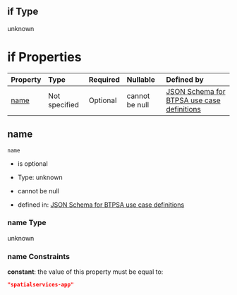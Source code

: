 ## if Type

unknown

# if Properties

| Property      | Type          | Required | Nullable       | Defined by                                                                                                                                                                                                        |
| :------------ | :------------ | :------- | :------------- | :---------------------------------------------------------------------------------------------------------------------------------------------------------------------------------------------------------------- |
| [name](#name) | Not specified | Optional | cannot be null | [JSON Schema for BTPSA use case definitions](btpsa-usecase-properties-services-items-allof-2-then-allof-54-if-properties-name.md "undefined#/properties/services/items/allOf/2/then/allOf/54/if/properties/name") |

## name



`name`

*   is optional

*   Type: unknown

*   cannot be null

*   defined in: [JSON Schema for BTPSA use case definitions](btpsa-usecase-properties-services-items-allof-2-then-allof-54-if-properties-name.md "undefined#/properties/services/items/allOf/2/then/allOf/54/if/properties/name")

### name Type

unknown

### name Constraints

**constant**: the value of this property must be equal to:

```json
"spatialservices-app"
```
